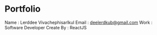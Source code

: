# Portfolio #
Name : Lerddee Vivachephisarlkul
Email : deelerdkub@gmail.com
Work : Software Developer
Create By : ReactJS